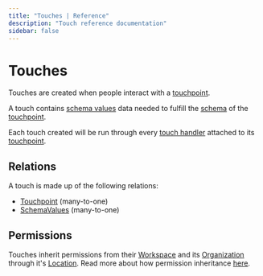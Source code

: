 ```yaml
---
title: "Touches | Reference"
description: "Touch reference documentation"
sidebar: false
---
```


# Touches

Touches are created when people interact with a [touchpoint](/reference/touchpoints/).

A touch contains [schema values](/references/schema-values/) data needed to fulfill the [schema](/refernces/schema/) of the [touchpoint](/reference/touchpoints/).

Each touch created will be run through every [touch handler](/references/touch-handlers/) attached to its [touchpoint](/reference/touchpoints/).

## Relations

A touch is made up of the following relations:

* [Touchpoint](/reference/touchpoints/) (many-to-one)
* [SchemaValues](/reference/schemas/) (many-to-one)

## Permissions

Touches inherit permissions from their [Workspace](/reference/workspaces/) and its [Organization](/reference/organizations/) through it's [Location](/reference/locations/). Read more about how permission inheritance [here](/reference/permissions/).
